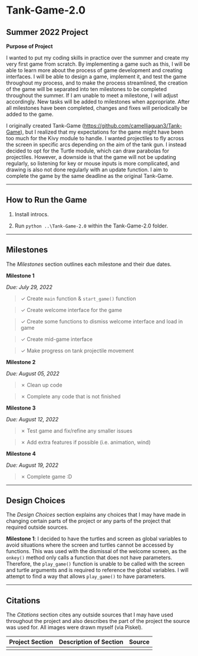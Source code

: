 # Tank-Game-2.0

## Summer 2022 Project


__Purpose of Project__

I wanted to put my coding skills in practice over the summer and create my very first game from scratch. By implementing a game such as this, I will be able to learn more about the process of game development and creating interfaces. I will be able to design a game, implement it, and test the game throughout my process, and to make the process streamlined, the creation of the game will be separated into ten milestones to be completed throughout the summer. If I am unable to meet a milestone, I will adjust accordingly. New tasks will be added to milestones when appropriate. After all milestones have been completed, changes and fixes will periodically be added to the game.

I originally created Tank-Game (https://github.com/camelliaguan3/Tank-Game), but I realized that my expectations for the game might have been too much for the Kivy module to handle. I wanted projectiles to fly across the screen in specific arcs depending on the aim of the tank gun. I instead decided to opt for the Turtle module, which can draw parabolas for projectiles. However, a downside is that the game will not be updating regularly, so listening for key or mouse inputs is more complicated, and drawing is also not done regularly with an update function. I aim to complete the game by the same deadline as the original Tank-Game.

<hr />

## How to Run the Game

1. Install introcs.

2. Run `python ..\Tank-Game-2.0` within the Tank-Game-2.0 folder.

<hr />

## Milestones

The *Milestones* section outlines each milestone and their due dates.

**Milestone 1**

*Due: July 29, 2022*

> &check; Create `main` function & `start_game()` function

> &check; Create welcome interface for the game

> &check; Create some functions to dismiss welcome interface and load in game

> &check; Create mid-game interface

> &check; Make progress on tank projectile movement

**Milestone 2**

*Due: August 05, 2022*

> &cross; Clean up code

> &cross; Complete any code that is not finished

**Milestone 3**

*Due: August 12, 2022*

> &cross; Test game and fix/refine any smaller issues

> &cross; Add extra features if possible (i.e. animation, wind)

**Milestone 4**

*Due: August 19, 2022*

> &cross; Complete game :D

<hr />

## Design Choices

The *Design Choices* section explains any choices that I may have made in changing certain parts of the project or any parts of the project that required outside sources.

**Milestone 1**: I decided to have the turtles and screen as global variables to avoid situations where the screen and turtles cannot be accessed by functions. This was used with the dismissal of the welcome screen, as the `onkey()` method only calls a function that does not have parameters. Therefore, the `play_game()` function is unable to be called with the screen and turtle arguments and is required to reference the global variables. I will attempt to find a way that allows `play_game()` to have parameters.

<hr />

## Citations

The *Citations* section cites any outside sources that I may have used throughout the project and also describes the part of the project the source was used for. All images were drawn myself (via Piskel).

| Project Section | Description of Section | Source |
| - | - | - |
| | | |